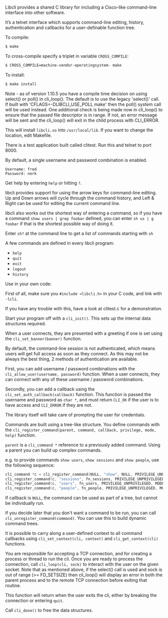 Libcli provides a shared C library for including a Cisco-like command-line
interface into other software.

It’s a telnet interface which supports command-line editing, history,
authentication and callbacks for a user-definable function tree.

To compile:

```sh
$ make
```

To cross-compile specify a triplet in variable `CROSS_COMPILE`:

```sh
$ CROSS_COMPILE=machine-vendor-operatingsystem- make
````

To install:

```sh
$ make install
````

Note - as of version 1.10.5 you have a compile time decision on using select()
or poll() in cli_loop().  The default is to use the legacy 'select()' call.
If built with 'CFLAGS=-DLIBCLI_USE_POLL make' then the poll() system call will
be used instead.  One additional check is being made now in cli_loop() to 
ensure that the passed file descriptor is in range.  If not, an error message
will be sent and the cli_loop() will exit in the child process with CLI_ERROR.

This will install `libcli.so` into `/usr/local/lib`. If you want to change the
location, edit Makefile.

There is a test application built called clitest. Run this and telnet to port
8000.

By default, a single username and password combination is enabled.

```
Username: fred
Password: nerk
```

Get help by entering `help` or hitting `?`.

libcli provides support for using the arrow keys for command-line editing. Up
and Down arrows will cycle through the command history, and Left & Right can be
used for editing the current command line.

libcli also works out the shortest way of entering a command, so if you have a
command `show users | grep foobar` defined, you can enter `sh us | g foobar` if that
is the shortest possible way of doing it.

Enter `sh?` at the command line to get a list of commands starting with `sh`

A few commands are defined in every libcli program:

* `help`
* `quit`
* `exit`
* `logout`
* `history`

Use in your own code:

First of all, make sure you `#include <libcli.h>` in your C code, and link with
`-lcli`.

If you have any trouble with this, have a look at clitest.c for a
demonstration.

Start your program off with a `cli_init()`.
This sets up the internal data structures required.

When a user connects, they are presented with a greeting if one is set using the
`cli_set_banner(banner)` function.

By default, the command-line session is not authenticated, which means users
will get full access as soon as they connect. As this may not be always the best
thing, 2 methods of authentication are available.

First, you can add username / password combinations with the
`cli_allow_user(username, password)` function. When a user connects, they can
connect with any of these username / password combinations.

Secondly, you can add a callback using the `cli_set_auth_callback(callback)`
function. This function is passed the username and password as `char *`, and must
return `CLI_OK` if the user is to have access and `CLI_ERROR` if they are not.

The library itself will take care of prompting the user for credentials.

Commands are built using a tree-like structure. You define commands with the
`cli_register_command(parent, command, callback, privilege, mode, help)` function.

`parent` is a `cli_command *` reference to a previously added command. Using a
parent you can build up complex commands.

e.g. to provide commands `show users`, `show sessions` and `show people`, use
the following sequence:

```c
cli_command *c = cli_register_command(NULL, "show", NULL, PRIVILEGE_UNPRIVILEGED, MODE_EXEC, NULL);
cli_register_command(c, "sessions", fn_sessions, PRIVILEGE_UNPRIVILEGED, MODE_EXEC, "Show the sessions connected");
cli_register_command(c, "users", fn_users, PRIVILEGE_UNPRIVILEGED, MODE_EXEC, "Show the users connected");
cli_register_command(c, "people", fn_people, PRIVILEGE_UNPRIVILEGED, MODE_EXEC, "Show a list of the people I like");
```

If callback is `NULL`, the command can be used as part of a tree, but cannot be
individually run. 

If you decide later that you don't want a command to be run, you can call
`cli_unregister_command(command)`.
You can use this to build dynamic command trees.

It is possible to carry along a user-defined context to all command callbacks
using `cli_set_context(cli, context)` and `cli_get_context(cli)` functions.


You are responsible for accepting a TCP connection, and for creating a
process or thread to run the cli.  Once you are ready to process the
connection, call `cli_loop(cli, sock)` to interact with the user on the
given socket.  Note that as mentioned above, if the select() call is used and 
sock is out of range (>= FD_SETSIZE) then cli_loop() will display an error in
both the parent process and to the remote TCP connection before exiting that routine.

This function will return when the user exits the cli, either by breaking the
connection or entering `quit`.

Call `cli_done()` to free the data structures.

